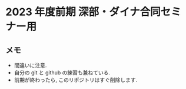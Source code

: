# 2023 年度前期 深部・ダイナ合同セミナー用

## メモ

- 間違いに注意.
- 自分の git と github の練習も兼ねている.
- 前期が終わったら, このリポジトリはすぐ削除します.
